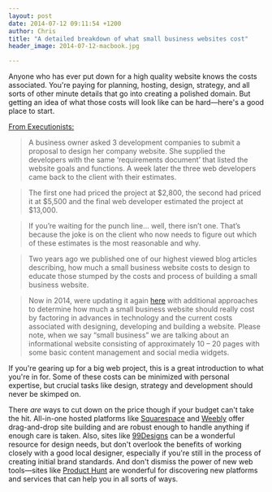 ```yaml
---
layout: post
date: 2014-07-12 09:11:54 +1200
author: Chris
title: "A detailed breakdown of what small business websites cost"
header_image: 2014-07-12-macbook.jpg

---
```


Anyone who has ever put down for a high quality website knows the costs associated. You're paying for planning, hosting, design, strategy, and all sorts of other minute details that go into creating a polished domain. But getting an idea of what those costs will look like can be hard—here's a good place to start. 

[From Executionists:](http://www.executionists.com/blog/cost-to-build-websites-2014/)

>A business owner asked 3 development companies to submit a proposal to design her company website. She supplied the developers with the same ‘requirements document’ that listed the website goals and functions.  A week later the three web developers came back to the client with their estimates.

>The first one had priced the project at $2,800, the second had priced it at $5,500 and the final web developer estimated the project at $13,000.

>If you’re waiting for the punch line… well, there isn’t one.  That’s because the joke is on the client who now needs to figure out which of these estimates is the most reasonable and why.

>Two years ago we published one of our highest viewed blog articles describing, how much a small business website costs to design to educate those stumped by the costs and process of building a small business website.

>Now in 2014, were updating it again [here](http://www.executionists.com/blog/cost-to-build-websites-2014/) with additional approaches to determine how much a small business website should really cost by factoring in advances in technology and the current costs associated with designing, developing and building a website. Please note, when we say “small business” we are talking about an informational website consisting of approximately 10 – 20 pages with some basic content management and social media widgets.

If you're gearing up for a big web project, this is a great introduction to what you're in for. Some of these costs can be minimized with personal expertise, but crucial tasks like design, strategy and development should never be skimped on. 

There *are* ways to cut down on the price though if your budget can't take the hit. All-in-one hosted platforms like [Squarespace](https://iwantmyname.com/features/applications/custom-domain-apps/websites/squarespace-build-your-website-with-own-url) and [Weebly](https://iwantmyname.com/features/applications/custom-domain-apps/websites/weebly-create-free-website-with-own-address) offer drag-and-drop site building and are robust enough to handle anything if enough care is taken. Also, sites like [99Designs](http://99designs.com/) can be a wonderful resource for design needs, but don't overlook the benefits of working closely with a good local designer, especially if you're still in the process of creating initial brand standards. And don't dismiss the power of new web tools—sites like [Product Hunt](http://www.producthunt.co/) are wonderful for discovering new platforms and services that can help you in all sorts of ways.